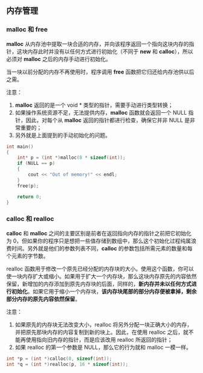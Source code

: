 ## 内存管理

### malloc 和 free

**malloc** 从内存池中提取一块合适的内存，并向该程序返回一个指向这块内存的指针，这块内存此时并没有以任何方式进行初始化（不同于 **new** 和 **calloc**），所以必须对 **malloc** 之后的内存手动进行初始化。

当一块以前分配的内存不再使用时，程序调用 **free** 函数把它归还给内存池供以后之需。

注意：

1. **malloc** 返回的是一个 void * 类型的指针，需要手动进行类型转换；
2. 如果操作系统资源不足，无法提供内存，**malloc** 函数就会返回一个 NULL 指针，因此，对每个从 **malloc** 返回的指针都进行检查，确保它并非 NULL 是非常重要的；
3. 另外就是上面提到的手动初始化的问题。

```c++
int main()
{
	int* p = (int *)malloc(8 * sizeof(int));
	if (NULL == p)
	{
		cout << "Out of memory!" << endl;
	}
	free(p);

	return 0;
}
```

### calloc 和 realloc

**calloc** 和 **malloc** 之间的主要区别是前者在返回指向内存的指针之前把它初始化为 0，但如果你的程序只是想把一些值存储到数组中，那么这个初始化过程纯属浪费时间。另外就是他们的参数列表不同，**calloc** 的参数包括所需元素的数量和每个元素的字节数。

realloc 函数用于修改一个原先已经分配的内存块的大小。使用这个函数，你可以使一块内存扩大或缩小。如果用于扩大一个内存块，那么这块内存原先的内容依然保留，新增加的内存添加到原先内存块的后面，同样的，**新内存并未以任何方式进行初始化**。如果它用于缩小一个内存块，**该内存块尾部的部分内存便被拿掉，剩余部分内存的原先内容依然保留**。

注意：

1. 如果原先的内存块无法改变大小，realloc 将另外分配一块正确大小的内存，并把原先那块内存的内容复制到新的块上。因此，在使用 realloc 之后，就不能再使用指向旧内存的指针，而是应该改用 realloc 所返回的指针；
2. 如果 realloc 的第一个参数是 NULL，那么它的行为就和 malloc 一模一样。

```c++
int *p = (int *)calloc(8, sizeof(int));
int *q = (int *)realloc(p, 16 * sizeof(int));
```

